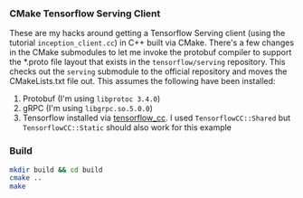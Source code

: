 ### CMake Tensorflow Serving Client
These are my hacks around getting a Tensorflow Serving client (using the tutorial `inception_client.cc`) in C++ built via CMake. There's a few changes in the CMake submodules to let me invoke the protobuf compiler to support the *.proto file layout that exists in the `tensorflow/serving` repository. This checks out the `serving` submodule to the official repository and moves the CMakeLists.txt file out. This assumes the following have been installed:

1. Protobuf (I'm using `libprotoc 3.4.0`)
2. gRPC (I'm using `libgrpc.so.5.0.0`)
3. Tensorflow installed via [tensorflow_cc](https://github.com/FloopCZ/tensorflow_cc). I used `TensorflowCC::Shared` but `TensorflowCC::Static` should also work for this example


### Build
```bash
mkdir build && cd build
cmake ..
make
```
